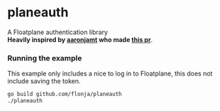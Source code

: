 # planeauth
A Floatplane authentication library<br>
**Heavily inspired by [aaronjamt](https://github.com/aaronjamt) who made [this pr](https://github.com/Flonja/sinkingchat/pull/2)**.

### Running the example
This example only includes a nice to log in to Floatplane, this does not include saving the token.
```sh
go build github.com/flonja/planeauth
./planeauth
```